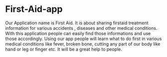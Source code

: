 # First-Aid-app
Our Application name is First Aid.
It is about sharing firstaid treatment information for various accidents , diseases and other medical conditions.
With this application people can easily find those informations and use those accordingly.
Using our app people will learn what to do first in various medical conditions like fever, broken bone, cutting any part of our body like hand or leg or finger etc.
It will be a great help to people.
